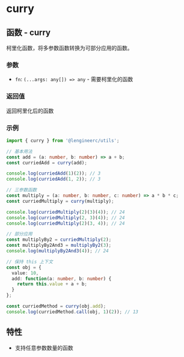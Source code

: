 # curry

## 函数 - curry

柯里化函数，将多参数函数转换为可部分应用的函数。

### 参数

- `fn`: `(...args: any[]) => any` - 需要柯里化的函数

### 返回值

返回柯里化后的函数

### 示例

```typescript
import { curry } from '@lengineerc/utils';

// 基本用法
const add = (a: number, b: number) => a + b;
const curriedAdd = curry(add);

console.log(curriedAdd(1)(2)); // 3
console.log(curriedAdd(1, 2)); // 3

// 三参数函数
const multiply = (a: number, b: number, c: number) => a * b * c;
const curriedMultiply = curry(multiply);

console.log(curriedMultiply(2)(3)(4)); // 24
console.log(curriedMultiply(2, 3)(4)); // 24
console.log(curriedMultiply(2)(3, 4)); // 24

// 部分应用
const multiplyBy2 = curriedMultiply(2);
const multiplyBy2And3 = multiplyBy2(3);
console.log(multiplyBy2And3(4)); // 24

// 保持 this 上下文
const obj = {
  value: 10,
  add: function(a: number, b: number) {
    return this.value + a + b;
  }
};

const curriedMethod = curry(obj.add);
console.log(curriedMethod.call(obj, 1)(2)); // 13
```

## 特性

- 支持任意参数数量的函数
